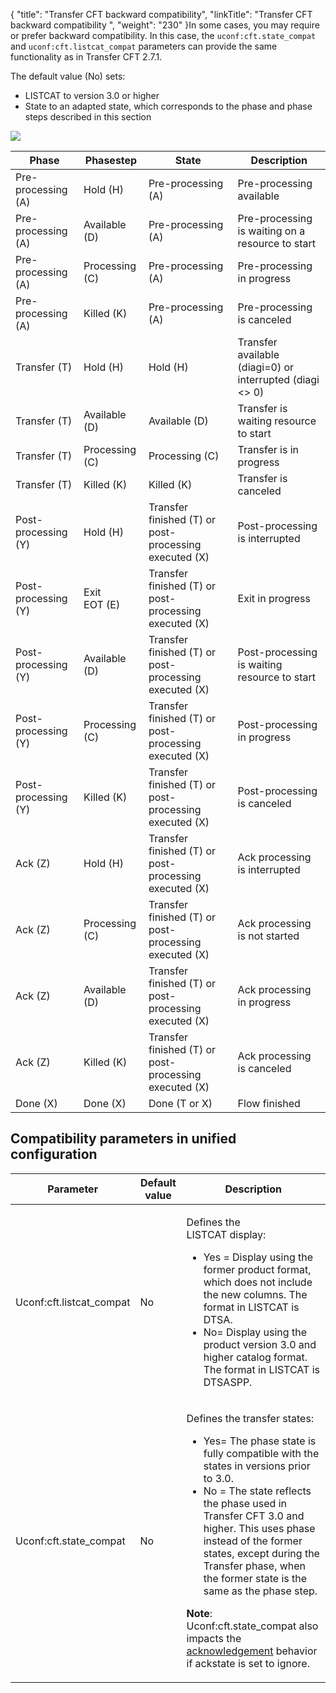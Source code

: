 {
    "title": "Transfer CFT backward compatibility",
    "linkTitle": "Transfer CFT backward compatibility ",
    "weight": "230"
}In some cases, you may require or prefer backward compatibility. In this case, the `uconf:cft.state_compat` and `uconf:cft.listcat_compat` parameters can provide the same functionality as in Transfer CFT 2.7.1.

The default value (No) sets:

-   LISTCAT to version 3.0 or higher
-   State to an adapted state, which corresponds to the phase and phase steps described in this section

![](/Images/TransferCFT/temp_compat.png)

<table>
   <thead>
      <tr>
<th class="HeadE-Column1-Header1">Phase         </th>
<th class="HeadE-Column1-Header1">Phasestep         </th>
<th class="HeadE-Column1-Header1">State         </th>
<th class="HeadD-Column1-Header1">Description         </th>
      </tr>
   </thead>
   <tbody>
      <tr>
         <td>Pre-processing (A)         </td>
         <td>Hold (H)         </td>
         <td>Pre-processing (A)         </td>
         <td>Pre-processing available         </td>
      </tr>
      <tr>
         <td>Pre-processing (A)         </td>
         <td>Available (D)         </td>
         <td>Pre-processing (A)         </td>
         <td>Pre-processing is waiting on a resource to start         </td>
      </tr>
      <tr>
         <td>Pre-processing (A)         </td>
         <td>Processing (C)         </td>
         <td>Pre-processing (A)         </td>
         <td>Pre-processing in progress         </td>
      </tr>
      <tr>
         <td>Pre-processing (A)         </td>
         <td>Killed (K)         </td>
         <td>Pre-processing (A)         </td>
         <td>Pre-processing is canceled         </td>
      </tr>
      <tr>
         <td>Transfer (T)         </td>
         <td>Hold (H)         </td>
         <td>Hold (H)         </td>
         <td>Transfer available (diagi=0) or interrupted (diagi &lt;&gt; 0)         </td>
      </tr>
      <tr>
         <td>Transfer (T)         </td>
         <td>Available (D)         </td>
         <td>Available (D)         </td>
         <td>Transfer is waiting resource to start         </td>
      </tr>
      <tr>
         <td>Transfer (T)         </td>
         <td>Processing (C)         </td>
         <td>Processing (C)         </td>
         <td>Transfer is in progress         </td>
      </tr>
      <tr>
         <td>Transfer (T)         </td>
         <td>Killed (K)         </td>
         <td>Killed (K)         </td>
         <td>Transfer is canceled         </td>
      </tr>
      <tr>
         <td>Post-processing (Y)         </td>
         <td>Hold (H)         </td>
         <td>Transfer finished (T) or post-processing executed (X)         </td>
         <td>Post-processing is interrupted         </td>
      </tr>
      <tr>
         <td>Post-processing (Y)         </td>
         <td>Exit EOT (E)         </td>
         <td>Transfer finished (T) or post-processing executed (X)         </td>
         <td>Exit in progress         </td>
      </tr>
      <tr>
         <td>Post-processing (Y)         </td>
         <td>Available (D)         </td>
         <td>Transfer finished (T) or post-processing executed (X)         </td>
         <td>Post-processing is waiting resource to start         </td>
      </tr>
      <tr>
         <td>Post-processing (Y)         </td>
         <td>Processing (C)         </td>
         <td>Transfer finished (T) or post-processing executed (X)         </td>
         <td>Post-processing in progress         </td>
      </tr>
      <tr>
         <td>Post-processing (Y)         </td>
         <td>Killed (K)         </td>
         <td>Transfer finished (T) or post-processing executed (X)         </td>
         <td>Post-processing is canceled         </td>
      </tr>
      <tr>
         <td>Ack (Z)         </td>
         <td>Hold (H)         </td>
         <td>Transfer finished (T) or post-processing executed (X)         </td>
         <td>Ack processing is interrupted         </td>
      </tr>
      <tr>
         <td>Ack (Z)         </td>
         <td>Processing (C)         </td>
         <td>Transfer finished (T) or post-processing executed (X)         </td>
         <td>Ack processing is not started         </td>
      </tr>
      <tr>
         <td>Ack (Z)         </td>
         <td>Available (D)         </td>
         <td>Transfer finished (T) or post-processing executed (X)         </td>
         <td>Ack processing in progress         </td>
      </tr>
      <tr>
         <td>Ack (Z)         </td>
         <td>Killed (K)         </td>
         <td>Transfer finished (T) or post-processing executed (X)         </td>
         <td>Ack processing is canceled         </td>
      </tr>
      <tr>
         <td>Done (X)         </td>
         <td>Done (X)         </td>
         <td>Done (T or X)         </td>
         <td>Flow finished         </td>
      </tr>
   </tbody>
</table>

<span id="Compatibility unified configuration parameters"></span>

## Compatibility parameters in unified configuration

<table>
   <thead>
      <tr>
<th class="HeadE-Column1-Header1">Parameter         </th>
<th class="HeadE-Column1-Header1">Default value         </th>
<th class="HeadD-Column1-Header1">Description         </th>
      </tr>
   </thead>
   <tbody>
      <tr>
         <td>Uconf:cft.listcat_compat         </td>
         <td>No         </td>
         <td><p>Defines the LISTCAT display:</p>
<ul>
<li>Yes = Display using the former product format, which does not include the new columns. The format in LISTCAT is DTSA.</li>
<li>No= Display using the product version 3.0 and higher catalog format. The format in LISTCAT is DTSASPP.</li>
</ul>         </td>
      </tr>
      <tr>
         <td>Uconf:cft.state_compat         </td>
         <td>No         </td>
         <td><p>Defines the transfer states:</p>
<ul>
<li>Yes= The phase state is fully compatible with the states in versions prior to 3.0.</li>
<li>No = The state reflects the phase used in Transfer CFT 3.0 and higher. This uses phase instead of the former states, except during the Transfer phase, when the former state is the same as the phase step.</li>
</ul>
<p><strong>Note</strong>: Uconf:cft.state_compat also impacts the <a href="../ack_phase">acknowledgement</a> behavior if ackstate is set to ignore.</p>         </td>
      </tr>
   </tbody>
</table>
